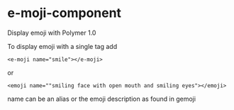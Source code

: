 # e-moji-component
Display emoji with Polymer 1.0

To display emoji with a single tag add 
```
<e-moji name="smile"></e-moji> 
```
or 
```
<emoji name=""smiling face with open mouth and smiling eyes"></emoji>
```
name can be an alias or the emoji description as found in gemoji
